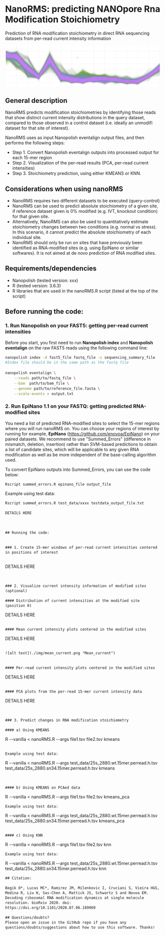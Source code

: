 # NanoRMS: predicting NANOpore Rna Modification Stoichiometry
Prediction of RNA modification stoichiometry in direct RNA sequencing datasets from per-read current intensity information 

![alt text](./img/init_fig.png "init_fig")


## General description
NanoRMS predicts modification stoichiometries by identifying those reads that show distinct current intensity distributions in the query dataset, compared to those observed in a control dataset (i.e. ideally an unmodifi dataset for that site of interest).

NanoRMS uses as input Nanopolish eventalign output files, and then performs the following steps:

* Step 1.  Convert Nanopolish eventalign outputs into processed output for each 15-mer region 
* Step 2. Visualization of the per-read results (PCA, per-read current intensities)
* Step 3. Stoichiometry prediction, using either KMEANS or KNN.

## Considerations when using nanoRMS 
* NanoRMS requires two different datasets to be executed (query-control)
* NanoRMS can be used to predict absolute stoichiometry of a given site, if reference dataset given is 0% modified (e.g. IVT, knockout condition) for that given site.
* Alternatively, NanoRMS can also be used to quantitatively estimate stoichiometry changes between two conditions (e.g. normal vs stress). In this scenario, it cannot predict the absolute stoichiometry of each individual site.
* NanoRMS should only be run on sites that have previously been identified as RNA-modified sites (e.g. using EpiNano or similar softwares). It is not aimed at  de novo prediction of RNA modified sites. 

## Requirements/dependencies

* Nanopolish (tested version: xxx)
* R (tested version: 3.6.3)
* R libraries that are used in the nanoRMS.R script (listed at the top of the script) 

## Before running the code:

### 1. Run Nanopolish on your FAST5: getting per-read current intensities
Before you start, you first need to run **Nanopolish index** and **Nanopolish eventalign** on the raw FAST5 reads using the following command line: 

```bash
nanopolish index -d fast5_file fastq_file -s sequencing_summary_file
#Index file should be in the same path as the fastq file

nanopolish eventalign \
    --reads path/to/fastq_file \
    --bam  path/to/bam_file \
    --genome path/to/reference_file.fasta \
    --scale-events > output.txt
```

### 2. Run EpiNano 1.1 on your FASTQ: getting predicted RNA-modified sites
You need a list of predicted RNA-modified sites to select the 15-mer regions where you will run nanoRMS on. You can choose your regions of interest by running for example, **EpiNano** (https://github.com/enovoa/EpiNano) on your paired datasets. We recommend to use "Summed_Errors" (difference in mismatch, deletion, insertion) rather than SVM-based predictions to obtain a list of candidate sites, which will be applicable to any given RNA modification as well as be more independent of the base-calling algorithm used. 

To convert EpiNano outputs into Summed_Errors, you can use the code below: 
```
Rscript summed_errors.R epinano_file output_file
```
Example using test data:
```
Rscript summed_errors.R test_data/xxxx testdata_output_file.txt

DETAILS HERE



## Running the code:


### 1. Create 15-mer windows of per-read current intensities centered in positions of interest


```
DETAILS HERE
```


### 2. Visualize current intensity information of modified sites (optional)

#### Distribution of current intensities at the modified site (position 0)
```
DETAILS HERE
```

#### Mean current intensity plots centered in the modified sites
```
DETAILS HERE
```

![alt text](./img/mean_current.png "Mean_current")


#### Per-read current intensity plots centered in the modified sites
```
DETAILS HERE
```

#### PCA plots from the per-read 15-mer current intensity data
```
DETAILS HERE
```


### 3. Predict changes in RNA modification stoichiometry

#### a) Using KMEANS 

```
R --vanilla < nanoRMS.R --args file1.tsv file2.tsv kmeans
```

Example using test data:
```
R --vanilla < nanoRMS.R --args test_data/25s_2880.wt.15mer.perread.h.tsv test_data/25s_2880.sn34.15mer.perread.h.tsv kmeans
```


#### b) Using KMEANS on PCAed data
```
R --vanilla < nanoRMS.R --args file1.tsv file2.tsv kmeans_pca
```
Example using test data:
```
R --vanilla < nanoRMS.R --args test_data/25s_2880.wt.15mer.perread.h.tsv test_data/25s_2880.sn34.15mer.perread.h.tsv kmeans_pca
```

#### c) Using KNN

```
R --vanilla < nanoRMS.R --args file1.tsv file2.tsv knn
```
Example using test data:
```
R --vanilla < nanoRMS.R --args test_data/25s_2880.wt.15mer.perread.h.tsv test_data/25s_2880.sn34.15mer.perread.h.tsv knn
```
## Citation: 

Begik O*, Lucas MC*, Ramirez JM, Milenkovic I, Cruciani S, Vieira HGS, Medina R, Liu H, Sas-Chen A, Mattick JS, Schwartz S and Novoa EM. Decoding ribosomal RNA modification dynamics at single molecule resolution. bioRxiv 2020. doi: https://doi.org/10.1101/2020.07.06.189969

## Questions/doubts?
Please open an issue in the GitHub repo if you have any questions/doubts/suggestions about how to use this software. Thanks!
